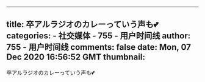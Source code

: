 
---
title: 卒アルラジオのカレーっていう声も💕
categories: 
    - 社交媒体
    - 755 - 用户时间线
author: 755 - 用户时间线
comments: false
date: Mon, 07 Dec 2020 16:56:52 GMT
thumbnail: 
---

<div>   
<p>卒アルラジオのカレーっていう声も💕</p>  
</div>
            